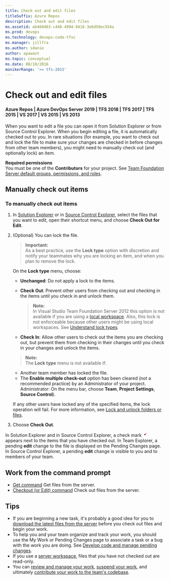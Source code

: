 ```yaml
---
title: Check out and edit files
titleSuffix: Azure Repos
description: Check out and edit files
ms.assetid: eb404d63-c448-4994-9416-3e6d50ec554a
ms.prod: devops
ms.technology: devops-code-tfvc
ms.manager: jillfra
ms.author: sdanie
author: apawast
ms.topic: conceptual
ms.date: 08/10/2016
monikerRange: '>= tfs-2015'
---
```



# Check out and edit files

#### Azure Repos | Azure DevOps Server 2019 | TFS 2018 | TFS 2017 | TFS 2015 | VS 2017 | VS 2015 | VS 2013

When you want to edit a file you can open it from Solution Explorer or from Source Control Explorer. When you begin editing a file, it is automatically checked out to you. In rare situations (for example, you want to check out and lock the file to make sure your changes are checked in before changes from other team members), you might need to manually check out (and optionally lock) an item.

**Required permissions**  
You must be one of the **Contributors** for your project. See [Team Foundation Server default groups, permissions, and roles](https://msdn.microsoft.com/library/ms253077).

## Manually check out items

### To manually check out items

1.  In [Solution Explorer](develop-code-manage-pending-changes.md) or in [Source Control Explorer](use-source-control-explorer-manage-files-under-version-control.md), select the files that you want to edit, open their shortcut menu, and choose **Check Out for Edit**.

2.  (Optional) You can lock the file.
	>**Important:**  
	>As a best practice, use the **Lock type** option with discretion and notify your teammates why you are locking an item, and when you plan to remove the lock.

    On the **Lock type** menu, choose:  

    -   **Unchanged**: Do not apply a lock to the items.  
    -   **Check Out**: Prevent other users from checking out and checking in the items until you check in and unlock them.

        >**Note:**  
		>In Visual Studio Team Foundation Server 2012 this option is not available if you are using a [local workspace](decide-between-using-local-server-workspace.md). Also, this lock is not enforceable because other users might be using local workspaces. See [Understand lock types](understand-lock-types.md).</p></td>
        </tr>
        </tbody>
        </table>

    -   **Check In**: Allow other users to check out the items you are checking out, but prevent them from checking in their changes until you check in your changes and unlock the items.

	>**Note:**  
	>The **Lock type** menu is not available if:</p>
    <ul>
    <li>Another team member has locked the file.</li>
    <li>The <strong>Enable multiple check-out</strong> option has been cleared (not a recommended practice) by an Administrator of your project. Administrator: On the menu bar, choose <strong>Team</strong>, <strong>Project Settings</strong>, <strong>Source Control</strong>).</li></ul>  

    If any other users have locked any of the specified items, the lock operation will fail. For more information, see [Lock and unlock folders or files](lock-unlock-folders-files.md).

3.  Choose **Check Out**.

In Solution Explorer and in Source Control Explorer, a check mark ![TFSC Checked-Out Status Icon](_img/check-out-edit-files/IC51402.gif) appears next to the items that you have checked out. In Team Explorer, a pending **edit** change to the file is displayed on the Pending Changes page. In Source Control Explorer, a pending **edit** change is visible to you and to members of your team.

## Work from the command prompt

-    [Get command](get-command.md)  Get files from the server.  
-    [Checkout (or Edit) command](checkout-or-edit-command.md)  Check out files from the server.

## Tips

-   If you are beginning a new task, it's probably a good idea for you to [download the latest files from the server](download-get-files-from-server.md) before you check out files and begin your work.  
-   To help you and your team organize and track your work, you should use the My Work or Pending Changes page to associate a task or a bug with the work you are doing. See [Develop code and manage pending changes](develop-code-manage-pending-changes.md).  
-   If you use a [server workspace](decide-between-using-local-server-workspace.md), files that you have not checked out are read-only.  
-   You can [review and manage your work](develop-code-manage-pending-changes.md), [suspend your work](suspend-your-work-manage-your-shelvesets.md), and ultimately [contribute your work to the team's codebase](check-your-work-team-codebase.md).
